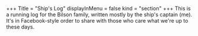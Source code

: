 +++
Title = "Ship's Log"
displayInMenu = false
kind = "section"
+++
This is a running log for the Bilson family, written mostly by the ship's captain (me). It's in Facebook-style order to share with those who care what we're up to these days.
